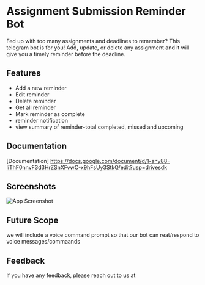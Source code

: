 # Assignment Submission Reminder Bot
Fed up with too many assignments and deadlines to remember? This telegram bot is for you! Add, update, or delete any assignment and it will give you a timely reminder before the deadline.


## Features

- Add a new reminder
- Edit reminder
- Delete reminder
- Get all reminder
- Mark reminder as complete
- reminder notification
- view summary of reminder-total completed, missed and upcoming


## Documentation


[Documentation]
https://docs.google.com/document/d/1-any88-IiThF0nnvF3d3HrZSnXFvwC-x9hFsUy3StkQ/edit?usp=drivesdk

## Screenshots

![App Screenshot](https://via.placeholder.com/468x300?text=App+Screenshot+Here)


## Future Scope

we will include a voice command prompt so that our bot can reat/respond to voice messages/commaands





## Feedback

If you have any feedback, please reach out to us at
